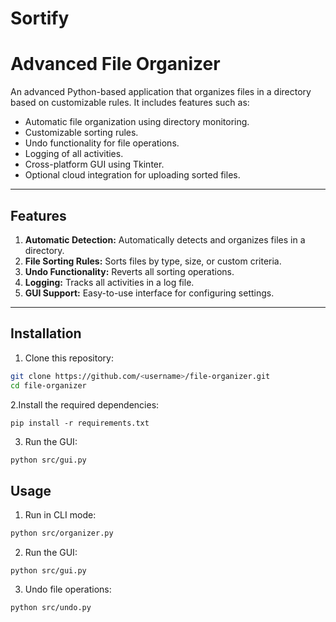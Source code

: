# Sortify

# Advanced File Organizer

An advanced Python-based application that organizes files in a directory based on customizable rules. It includes features such as:
- Automatic file organization using directory monitoring.
- Customizable sorting rules.
- Undo functionality for file operations.
- Logging of all activities.
- Cross-platform GUI using Tkinter.
- Optional cloud integration for uploading sorted files.

---

## Features
1. **Automatic Detection:** Automatically detects and organizes files in a directory.
2. **File Sorting Rules:** Sorts files by type, size, or custom criteria.
3. **Undo Functionality:** Reverts all sorting operations.
4. **Logging:** Tracks all activities in a log file.
5. **GUI Support:** Easy-to-use interface for configuring settings.

---

## Installation
1. Clone this repository:
```bash
git clone https://github.com/<username>/file-organizer.git
cd file-organizer
```
2.Install the required dependencies:
```
pip install -r requirements.txt
```
3. Run the GUI:
```bash
python src/gui.py
```
## Usage
1. Run in CLI mode:
```bash
python src/organizer.py
```
2. Run the GUI:
```
python src/gui.py
```
3. Undo file operations:
```
python src/undo.py
```
